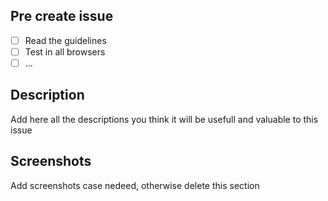## Pre create issue

- [ ] Read the guidelines
- [ ] Test in all browsers
- [ ] ...

## Description

Add here all the descriptions you think it will be usefull and valuable to this issue

## Screenshots

Add screenshots case nedeed, otherwise delete this section

